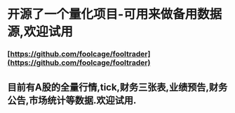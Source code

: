 # 开源了一个量化项目-可用来做备用数据源,欢迎试用

### [https://github.com/foolcage/fooltrader](https://github.com/foolcage/fooltrader) ###

## 目前有A股的全量行情,tick,财务三张表,业绩预告,财务公告,市场统计等数据.欢迎试用.  ##
